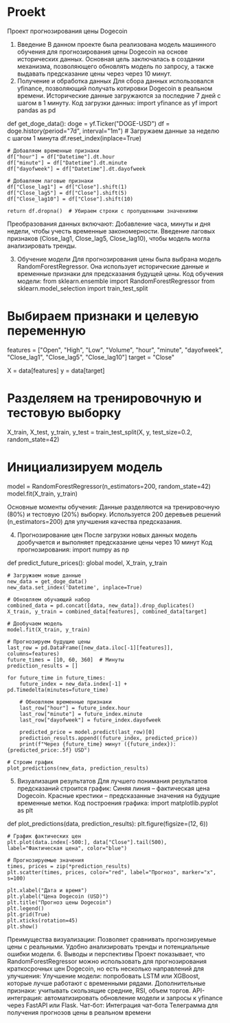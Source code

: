 # Proekt
Проект прогнозирования цены Dogecoin
1. Введение
В данном проекте была реализована модель машинного обучения для прогнозирования цены Dogecoin на основе исторических данных. Основная цель заключалась в создании механизма, позволяющего обновлять модель по запросу, а также выдавать предсказание цены через через 10 минут.
2. Получение и обработка данных
Для сбора данных использовался yfinance, позволяющий получать котировки Dogecoin в реальном времени. Исторические данные загружаются за последние 7 дней с шагом в 1 минуту.
Код загрузки данных:
import yfinance as yf
import pandas as pd

def get_doge_data():
    doge = yf.Ticker("DOGE-USD")
    df = doge.history(period="7d", interval="1m")  # Загружаем данные за неделю с шагом 1 минута
    df.reset_index(inplace=True)

    # Добавляем временные признаки
    df["hour"] = df["Datetime"].dt.hour
    df["minute"] = df["Datetime"].dt.minute
    df["dayofweek"] = df["Datetime"].dt.dayofweek

    # Добавляем лаговые признаки
    df["Close_lag1"] = df["Close"].shift(1)
    df["Close_lag5"] = df["Close"].shift(5)
    df["Close_lag10"] = df["Close"].shift(10)

    return df.dropna()  # Убираем строки с пропущенными значениями


Преобразования данных включают:
Добавление часа, минуты и дня недели, чтобы учесть временные закономерности.
Введение лаговых признаков (Close_lag1, Close_lag5, Close_lag10), чтобы модель могла анализировать тренды.

3. Обучение модели
Для прогнозирования цены была выбрана модель RandomForestRegressor. Она использует исторические данные и временные признаки для предсказания будущей цены.
Код обучения модели:
from sklearn.ensemble import RandomForestRegressor
from sklearn.model_selection import train_test_split

# Выбираем признаки и целевую переменную
features = ["Open", "High", "Low", "Volume", "hour", "minute", "dayofweek", "Close_lag1", "Close_lag5", "Close_lag10"]
target = "Close"

X = data[features]
y = data[target]

# Разделяем на тренировочную и тестовую выборку
X_train, X_test, y_train, y_test = train_test_split(X, y, test_size=0.2, random_state=42)

# Инициализируем модель
model = RandomForestRegressor(n_estimators=200, random_state=42)
model.fit(X_train, y_train)

Основные моменты обучения:
Данные разделяются на тренировочную (80%) и тестовую (20%) выборку.
Используется 200 деревьев решений (n_estimators=200) для улучшения качества предсказания.


4. Прогнозирование цен
После загрузки новых данных модель дообучается и выполняет предсказание цены через 10 минут
Код прогнозирования:
import numpy as np

def predict_future_prices():
    global model, X_train, y_train

    # Загружаем новые данные
    new_data = get_doge_data()
    new_data.set_index('Datetime', inplace=True)

    # Обновляем обучающий набор
    combined_data = pd.concat([data, new_data]).drop_duplicates()
    X_train, y_train = combined_data[features], combined_data[target]

    # Дообучаем модель
    model.fit(X_train, y_train)

    # Прогнозируем будущие цены
    last_row = pd.DataFrame([new_data.iloc[-1][features]], columns=features)
    future_times = [10, 60, 360]  # Минуты
    prediction_results = []

    for future_time in future_times:
        future_index = new_data.index[-1] + pd.Timedelta(minutes=future_time)

        # Обновляем временные признаки
        last_row["hour"] = future_index.hour
        last_row["minute"] = future_index.minute
        last_row["dayofweek"] = future_index.dayofweek

        predicted_price = model.predict(last_row)[0]
        prediction_results.append((future_index, predicted_price))
        print(f"Через {future_time} минут ({future_index}): {predicted_price:.5f} USD")
    
    # Строим график
    plot_predictions(new_data, prediction_results)


5. Визуализация результатов
Для лучшего понимания результатов предсказаний строится график:
Синяя линия – фактическая цена Dogecoin.
Красные крестики – предсказанные значения на будущие временные метки.
Код построения графика:
import matplotlib.pyplot as plt

def plot_predictions(data, prediction_results):
    plt.figure(figsize=(12, 6))
    
    # График фактических цен
    plt.plot(data.index[-500:], data["Close"].tail(500), label="Фактическая цена", color="blue")

    # Прогнозируемые значения
    times, prices = zip(*prediction_results)
    plt.scatter(times, prices, color="red", label="Прогноз", marker="x", s=100)

    plt.xlabel("Дата и время")
    plt.ylabel("Цена Dogecoin (USD)")
    plt.title("Прогноз цены Dogecoin")
    plt.legend()
    plt.grid(True)
    plt.xticks(rotation=45)
    plt.show()

Преимущества визуализации:
Позволяет сравнивать прогнозируемые цены с реальными.
Удобно анализировать тренды и потенциальные ошибки модели.
6. Выводы и перспективы
Проект показывает, что RandomForestRegressor можно использовать для прогнозирования краткосрочных цен Dogecoin, но есть несколько направлений для улучшения:
Улучшение модели: попробовать LSTM или XGBoost, которые лучше работают с временными рядами.
Дополнительные признаки: учитывать скользящие средние, RSI, объем торгов.
API-интеграция: автоматизировать обновление модели и запросы к yfinance через FastAPI или Flask.
Чат-бот: Интеграция чат-бота Телеграмма для получения прогнозов цены в реальном времени
